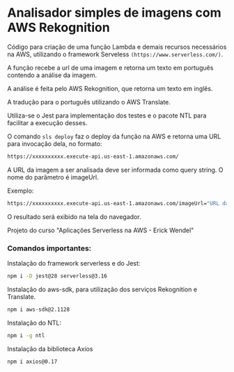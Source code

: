 # Analisador simples de imagens com AWS Rekognition

Código para criação de uma função Lambda e demais recursos necessários na AWS, utilizando o framework Serveless `(https://www.serverless.com/)`.

A função recebe a url de uma imagem e retorna um texto em português contendo a análise da imagem.

A análise é feita pelo AWS Rekognition, que retorna um texto em inglês.

A tradução para o português utilizando o AWS Translate.

Utiliza-se o Jest para implementação dos testes e o pacote NTL para facilitar a execução desses.

O comando `sls deploy` faz o deploy da função na AWS e retorna uma URL para invocação dela, no formato: 

```bash
https://xxxxxxxxxx.execute-api.us-east-1.amazonaws.com/
```
A URL da imagem a ser analisada deve ser informada como query string. O nome do parâmetro é imageUrl. 

Exemplo:
```bash
https://xxxxxxxxxx.execute-api.us-east-1.amazonaws.com/imageUrl="URL da imagem"
```

O resultado será exibido na tela do navegador.

Projeto do curso "Aplicações Serverless na AWS - Erick Wendel"

### Comandos importantes:

Instalação do framework serverless e do Jest:

```bash
npm i -D jest@28 serverless@3.16
```

Instalação do aws-sdk, para utilização dos serviços Rekognition e Translate.

```bash
npm i aws-sdk@2.1128 
```

Instalação do NTL:

```bash
npm i -g ntl 
```

Instalação da biblioteca Axios

```bash
npm i axios@0.17
```
